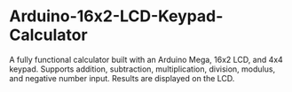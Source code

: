 # Arduino-16x2-LCD-Keypad-Calculator
A fully functional calculator built with an Arduino Mega, 16x2 LCD, and 4x4 keypad. Supports addition, subtraction, multiplication, division, modulus, and negative number input. Results are displayed on the LCD.
